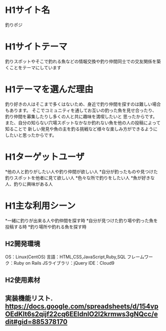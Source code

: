 # H1サイト名
釣りポジ

# H1サイトテーマ
釣りスポットやそこで釣れる魚などの情報交換や釣り仲間同士での交友関係を築くことをテーマにしています

# H1テーマを選んだ理由
釣り好きの人はそこまで多くはないため、身近で釣り仲間を探すのは難しい場合もあります。
そこでコミュニティを通してお互いの釣った魚を見せ合ったり、釣り仲間を募集したりし多くの人と共に趣味を満喫したいと
思ったからです。また、自分の知らない穴場スポットなかなか釣れない魚を他の人の投稿によって知ることで
新しい発見や魚の主を釣る挑戦など様々な楽しみ方ができるようにしたいと思ったからです。

# H1ターゲットユーザ
*他の人と釣りがしたい人や釣り仲間が欲しい人
*自分が釣ったものや見つけた釣りスポットを他者に見て欲しい人
*色々な所で釣りをしたい人
*魚が好きな人、釣りに興味がある人

# H1主な利用シーン
*一緒に釣りが出来る人や釣仲間を探す時
*自分が見つけた釣り場や釣った魚を投稿する時
*釣り場所や釣れる魚を探す時


## H2開発環境
OS：Linux(CentOS)
言語：HTML,CSS,JavaScript,Ruby,SQL
フレームワーク：Ruby on Rails
JSライブラリ：jQuery
IDE：Cloud9

## H2使用素材


## 実装機能リスト. https://docs.google.com/spreadsheets/d/154vpOEdKlt6s2qijf22cq6EEIdnlO2l2krmws3gNQcc/edit#gid=885378170

